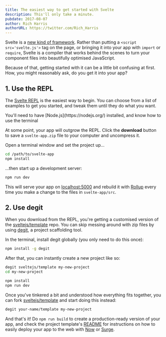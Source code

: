 ```yaml
---
title: The easiest way to get started with Svelte
description: This'll only take a minute.
pubdate: 2017-08-07
author: Rich Harris
authorURL: https://twitter.com/Rich_Harris
---
```


Svelte is a [new kind of framework](/blog/frameworks-without-the-framework). Rather than putting a `<script src='svelte.js'>` tag on the page, or bringing it into your app with `import` or `require`, Svelte is a compiler that works behind the scenes to turn your component files into beautifully optimised JavaScript.

Because of that, getting started with it can be a little bit confusing at first. How, you might reasonably ask, do you get it into your app?


## 1. Use the REPL

The [Svelte REPL](https://svelte.technology/repl) is the easiest way to begin. You can choose from a list of examples to get you started, and tweak them until they do what you want.

<aside>You'll need to have [Node.js](https://nodejs.org/) installed, and know how to use the terminal</aside>

At some point, your app will outgrow the REPL. Click the **download** button to save a `svelte-app.zip` file to your computer and uncompress it.

Open a terminal window and set the project up...

```bash
cd /path/to/svelte-app
npm install
```

...then start up a development server:

```bash
npm run dev
```

This will serve your app on [localhost:5000](http://localhost:5000) and rebuild it with [Rollup](https://rollupjs.org) every time you make a change to the files in `svelte-app/src`.


## 2. Use degit

When you download from the REPL, you're getting a customised version of the [sveltejs/template](https://github.com/sveltejs/template) repo. You can skip messing around with zip files by using [degit](https://github.com/Rich-Harris/degit), a project scaffolding tool.

In the terminal, install degit globally (you only need to do this once):

```bash
npm install -g degit
```

After that, you can instantly create a new project like so:

```bash
degit sveltejs/template my-new-project
cd my-new-project

npm install
npm run dev
```

Once you've tinkered a bit and understood how everything fits together, you can fork [sveltejs/template](https://github.com/sveltejs/template) and start doing this instead:

```bash
degit your-name/template my-new-project
```

And that's it! Do `npm run build` to create a production-ready version of your app, and check the project template's [README](https://github.com/sveltejs/template/blob/master/README.md) for instructions on how to easily deploy your app to the web with [Now](https://zeit.co/now) or [Surge](http://surge.sh/).